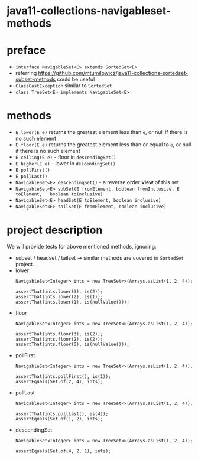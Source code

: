 # java11-collections-navigableset-methods

# preface
* `interface NavigableSet<E> extends SortedSet<E>`
* referring https://github.com/mtumilowicz/java11-collections-sortedset-subset-methods
could be useful
* `ClassCastException` similar to `SortedSet`
* `class TreeSet<E> implements NavigableSet<E>`

# methods
* `E lower(E e)` returns the greatest element less than `e`,
or null if there is no such element
* `E floor(E e)` returns the greatest element less than or equal to 
`e`, or null if there is no such element
* `E ceiling(E e)` - floor in `descendingSet()`
* `E higher(E e)` - lower in `descendingSet()`
* `E pollFirst()`
* `E pollLast()`
* `NavigableSet<E> descendingSet()` - a reverse order **view** of this set
* `NavigableSet<E> subSet(E fromElement, boolean fromInclusive,
                           E toElement,   boolean toInclusive)`
* `NavigableSet<E> headSet(E toElement, boolean inclusive)`
* `NavigableSet<E> tailSet(E fromElement, boolean inclusive)`

# project description
We will provide tests for above mentioned methods, ignoring:
* subset / headset / tailset -> similar methods are covered in
`SortedSet` project.
* lower
    ```
    NavigableSet<Integer> ints = new TreeSet<>(Arrays.asList(1, 2, 4));
    
    assertThat(ints.lower(3), is(2));
    assertThat(ints.lower(2), is(1));
    assertThat(ints.lower(1), is(nullValue()));
    ```
* floor
    ```
    NavigableSet<Integer> ints = new TreeSet<>(Arrays.asList(1, 2, 4));
    
    assertThat(ints.floor(3), is(2));
    assertThat(ints.floor(2), is(2));
    assertThat(ints.floor(0), is(nullValue()));
    ```
* pollFirst
    ```
    NavigableSet<Integer> ints = new TreeSet<>(Arrays.asList(1, 2, 4));
    
    assertThat(ints.pollFirst(), is(1));
    assertEquals(Set.of(2, 4), ints);
    ```
* pollLast
    ```
    NavigableSet<Integer> ints = new TreeSet<>(Arrays.asList(1, 2, 4));
    
    assertThat(ints.pollLast(), is(4));
    assertEquals(Set.of(1, 2), ints);
    ```
* descendingSet
    ```
    NavigableSet<Integer> ints = new TreeSet<>(Arrays.asList(1, 2, 4));
    
    assertEquals(Set.of(4, 2, 1), ints);
    ```